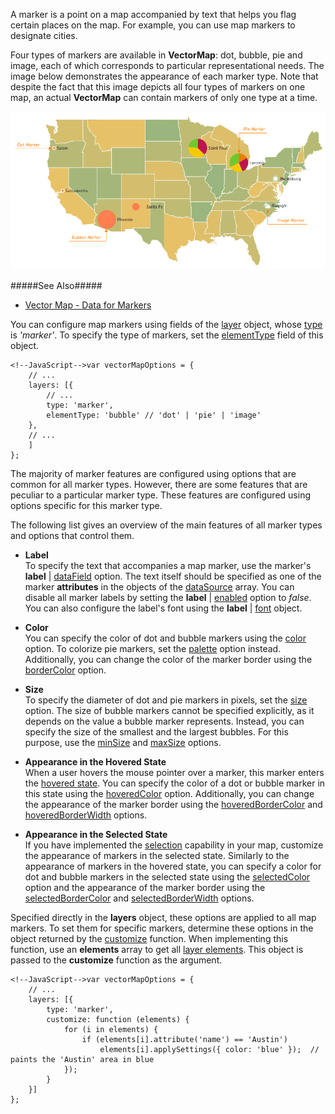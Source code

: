 A marker is a point on a map accompanied by text that helps you flag certain places on the map. For example, you can use map markers to designate cities.

Four types of markers are available in **VectorMap**: dot, bubble, pie and image, each of which corresponds to particular representational needs. The image below demonstrates the appearance of each marker type. Note that despite the fact that this image depicts all four types of markers on one map, an actual **VectorMap** can contain markers of only one type at a time.

![DevExtreme ChartJS VectorMap](/images/ChartJS/MapMarkerTypes.png)

#####See Also#####
- [Vector Map - Data for Markers](/concepts/20%20Data%20Visualization/35%20VectorMap/20%20Providing%20Data/20%20Data%20for%20Markers.md '/Documentation/Guide/Data_Visualization/VectorMap/Providing_Data#Data_for_Markers')

You can configure map markers using fields of the [layer](/api-reference/20%20Data%20Visualization%20Widgets/70%20dxVectorMap/1%20Configuration/layers '/Documentation/ApiReference/Data_Visualization_Widgets/dxVectorMap/Configuration/layers/') object, whose [type](/api-reference/20%20Data%20Visualization%20Widgets/70%20dxVectorMap/1%20Configuration/layers/type.md '/Documentation/ApiReference/Data_Visualization_Widgets/dxVectorMap/Configuration/layers/#type') is *'marker'*. To specify the type of markers, set the [elementType](/api-reference/20%20Data%20Visualization%20Widgets/70%20dxVectorMap/1%20Configuration/layers/type.md '/Documentation/ApiReference/Data_Visualization_Widgets/dxVectorMap/Configuration/layers/#type') field of this object.

	<!--JavaScript-->var vectorMapOptions = {
		// ...
		layers: [{
			// ...
			type: 'marker',
			elementType: 'bubble' // 'dot' | 'pie' | 'image'
		},
		// ...
		]
	};

The majority of marker features are configured using options that are common for all marker types. However, there are some features that are peculiar to a particular marker type. These features are configured using options specific for this marker type.

The following list gives an overview of the main features of all marker types and options that control them.

* **Label**		
To specify the text that accompanies a map marker, use the marker's **label** | [dataField](/api-reference/20%20Data%20Visualization%20Widgets/70%20dxVectorMap/1%20Configuration/layers/label/dataField.md '/Documentation/ApiReference/Data_Visualization_Widgets/dxVectorMap/Configuration/layers/label/#dataField') option. The text itself should be specified as one of the marker **attributes** in the objects of the [dataSource](/api-reference/20%20Data%20Visualization%20Widgets/70%20dxVectorMap/1%20Configuration/layers/dataSource.md '/Documentation/ApiReference/Data_Visualization_Widgets/dxVectorMap/Configuration/layers/#dataSource') array. You can disable all marker labels by setting the **label** | [enabled](/api-reference/20%20Data%20Visualization%20Widgets/70%20dxVectorMap/1%20Configuration/layers/label/enabled.md '/Documentation/ApiReference/Data_Visualization_Widgets/dxVectorMap/Configuration/layers/label/#enabled') option to *false*. You can also configure the label's font using the **label** | [font](/api-reference/20%20Data%20Visualization%20Widgets/70%20dxVectorMap/1%20Configuration/layers/label/font '/Documentation/ApiReference/Data_Visualization_Widgets/dxVectorMap/Configuration/layers/label/font/') object.

* **Color**		
You can specify the color of dot and bubble markers using the [color](/api-reference/20%20Data%20Visualization%20Widgets/70%20dxVectorMap/1%20Configuration/layers/color.md '/Documentation/ApiReference/Data_Visualization_Widgets/dxVectorMap/Configuration/layers/#color') option. To colorize pie markers, set the [palette](/api-reference/20%20Data%20Visualization%20Widgets/70%20dxVectorMap/1%20Configuration/layers/palette.md '/Documentation/ApiReference/Data_Visualization_Widgets/dxVectorMap/Configuration/layers/#palette') option instead. Additionally, you can change the color of the marker border using the [borderColor](/api-reference/20%20Data%20Visualization%20Widgets/70%20dxVectorMap/1%20Configuration/layers/borderColor.md '/Documentation/ApiReference/Data_Visualization_Widgets/dxVectorMap/Configuration/layers/#borderColor') option.

* **Size**		
To specify the diameter of dot and pie markers in pixels, set the [size](/api-reference/20%20Data%20Visualization%20Widgets/70%20dxVectorMap/1%20Configuration/layers/size.md '/Documentation/ApiReference/Data_Visualization_Widgets/dxVectorMap/Configuration/layers/#size') option. The size of bubble markers cannot be specified explicitly, as it depends on the value a bubble marker represents. Instead, you can specify the size of the smallest and the largest bubbles. For this purpose, use the [minSize](/api-reference/20%20Data%20Visualization%20Widgets/70%20dxVectorMap/1%20Configuration/layers/minSize.md '/Documentation/ApiReference/Data_Visualization_Widgets/dxVectorMap/Configuration/layers/#minSize') and [maxSize](/api-reference/20%20Data%20Visualization%20Widgets/70%20dxVectorMap/1%20Configuration/layers/maxSize.md '/Documentation/ApiReference/Data_Visualization_Widgets/dxVectorMap/Configuration/layers/#maxSize') options.

* **Appearance in the Hovered State**		
When a user hovers the mouse pointer over a marker, this marker enters the [hovered state](/concepts/20%20Data%20Visualization/35%20VectorMap/40%20End-User%20Interaction/30%20Hovering/10%20Hovering.md '/Documentation/Guide/Data_Visualization/VectorMap/End-User_Interaction/#Hovering'). You can specify the color of a dot or bubble marker in this state using the [hoveredColor](/api-reference/20%20Data%20Visualization%20Widgets/70%20dxVectorMap/1%20Configuration/layers/hoveredColor.md '/Documentation/ApiReference/Data_Visualization_Widgets/dxVectorMap/Configuration/layers/#hoveredColor') option. Additionally, you can change the appearance of the marker border using the [hoveredBorderColor](/api-reference/20%20Data%20Visualization%20Widgets/70%20dxVectorMap/1%20Configuration/layers/hoveredBorderColor.md '/Documentation/ApiReference/Data_Visualization_Widgets/dxVectorMap/Configuration/layers/#hoveredBorderColor') and [hoveredBorderWidth](/api-reference/20%20Data%20Visualization%20Widgets/70%20dxVectorMap/1%20Configuration/layers/hoveredBorderWidth.md '/Documentation/ApiReference/Data_Visualization_Widgets/dxVectorMap/Configuration/layers/#hoveredBorderWidth') options.

* **Appearance in the Selected State**		
If you have implemented the [selection](/concepts/20%20Data%20Visualization/35%20VectorMap/40%20End-User%20Interaction/50%20Selection/10%20Selection.md '/Documentation/Guide/Data_Visualization/VectorMap/End-User_Interaction/#Selection') capability in your map, customize the appearance of markers in the selected state. Similarly to the appearance of markers in the hovered state, you can specify a color for dot and bubble markers in the selected state using the [selectedColor](/api-reference/20%20Data%20Visualization%20Widgets/70%20dxVectorMap/1%20Configuration/layers/selectedColor.md '/Documentation/ApiReference/Data_Visualization_Widgets/dxVectorMap/Configuration/layers/#selectedColor') option and the appearance of the marker border using the [selectedBorderColor](/api-reference/20%20Data%20Visualization%20Widgets/70%20dxVectorMap/1%20Configuration/layers/selectedBorderColor.md '/Documentation/ApiReference/Data_Visualization_Widgets/dxVectorMap/Configuration/layers/#selectedBorderColor') and [selectedBorderWidth](/api-reference/20%20Data%20Visualization%20Widgets/70%20dxVectorMap/1%20Configuration/layers/selectedBorderWidth.md '/Documentation/ApiReference/Data_Visualization_Widgets/dxVectorMap/Configuration/layers/#selectedBorderWidth') options.

Specified directly in the **layers** object, these options are applied to all map markers. To set them for specific markers, determine these options in the object returned by the [customize](/api-reference/20%20Data%20Visualization%20Widgets/70%20dxVectorMap/1%20Configuration/layers/customize.md '/Documentation/ApiReference/Data_Visualization_Widgets/dxVectorMap/Configuration/layers/#customize') function. When implementing this function, use an **elements** array to get all [layer elements](/api-reference/20%20Data%20Visualization%20Widgets/70%20dxVectorMap/7%20Map%20Elements/Layer%20Element '/Documentation/ApiReference/Data_Visualization_Widgets/dxVectorMap/Map_Elements/Layer_Element/'). This object is passed to the **customize** function as the argument.

	<!--JavaScript-->var vectorMapOptions = {
		// ...
		layers: [{
			type: 'marker',
			customize: function (elements) {
				for (i in elements) {
					if (elements[i].attribute('name') == 'Austin')
						elements[i].applySettings({ color: 'blue' });  // paints the 'Austin' area in blue
				});
			}
		}]
	};
